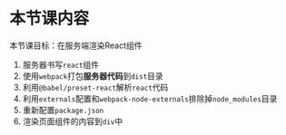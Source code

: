 # 本节课内容

本节课目标：在服务端渲染React组件

1. 服务器书写`react`组件
2. 使用`webpack`打包**服务器代码**到`dist`目录
3. 利用`@babel/preset-react`解析`react`代码
4. 利用`externals`配置和`webpack-node-externals`排除掉`node_modules`目录
5. 重新配置`package.json`
6. 渲染页面组件的内容到`div`中